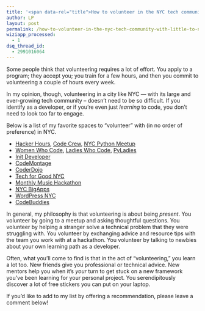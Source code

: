 ```yaml
---
title: '<span data-rel="title">How to volunteer in the NYC tech community with little to no effort (and gain a lot in the process!)</span>'
author: LP
layout: post
permalink: /how-to-volunteer-in-the-nyc-tech-community-with-little-to-no-effort-and-gain-a-lot-in-the-process/
wiziapp_processed:
  - 1
dsq_thread_id:
  - 2991016064
---
```

<span data-rel="content">

<p>
  Some people think that volunteering requires a lot of effort. You apply to a program; they accept you; you train for a few hours, and then you commit to volunteering a couple of hours every week.
</p>

<p>
  In my opinion, though, volunteering in a city like NYC &#8212; with its large and ever-growing tech community &#8211; doesn&#8217;t need to be so difficult. If you identify as a developer, or if you&#8217;re even just <em>learning</em> to code, you don&#8217;t need to look too far to engage.
</p>

<p>
  Below is a list of my favorite spaces to &#8220;volunteer&#8221; with (in no order of preference) in NYC.
</p>

<ul>
  <li>
    <a href="http://www.meetup.com/hackerhours/" target="_blank">Hacker Hours</a>, <a href="http://www.meetup.com/codecrewny/" target="_blank">Code Crew</a>, <a href="http://www.meetup.com/nycpython/" target="_blank">NYC Python Meetup</a>
  </li>
  <li>
    <a href="http://www.meetup.com/Women-Who-Code-NYC/" target="_blank">Women Who Code</a>, <a href="http://www.meetup.com/Ladies-Who-Code/" target="_blank">Ladies Who Code</a>, <a href="http://www.meetup.com/NYC-PyLadies/" target="_blank">PyLadies</a>
  </li>
  <li>
    <a href="http://www.meetup.com/init-developer/" target="_blank">Init Developer</a>
  </li>
  <li>
    <a href="https://www.codemontage.com/" target="_blank">CodeMontage</a>
  </li>
  <li>
    <a href="http://www.coderdojonyc.com/" target="_blank">CoderDojo</a>
  </li>
  <li>
    <a href="http://www.meetup.com/Tech-For-Good-NYC/" target="_blank">Tech for Good NYC</a>
  </li>
  <li>
    <a href="http://monthlymusichackathon.org/" target="_blank">Monthly Music Hackathon</a>
  </li>
  <li>
    <a href="http://nycbigapps.com/" target="_blank">NYC BigApps</a>
  </li>
  <li>
    <a href="http://www.meetup.com/WordPressNYC/" target="_blank">WordPress NYC</a>
  </li>
  <li>
    <a href="http://bit.ly/1xl0Iev" target="_blank">CodeBuddies</a>
  </li>
</ul>

<p>
  In general, my philosophy is that volunteering is about being<em> present</em>. You volunteer by going to a meetup and asking thoughtful questions. You volunteer by helping a stranger solve a technical problem that they were struggling with. You volunteer by exchanging advice and resource tips with the team you work with at a hackathon. You volunteer by talking to newbies about your own learning path as a developer.
</p>

<p>
  Often, what you&#8217;ll come to find is that in the act of &#8220;volunteering,&#8221; you learn a lot too. New friends give you professional or technical advice. New mentors help you when it&#8217;s <em>your</em> turn to get stuck on a new framework you&#8217;ve been learning for your personal project. You serendipitously discover a lot of free stickers you can put on your laptop.
</p>

<p>
  If you&#8217;d like to add to my list by offering a recommendation, please leave a comment below!
</p></span>